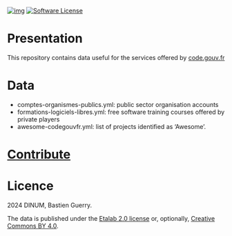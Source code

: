 [![img](https://img.shields.io/badge/code.gouv.fr-contributif-blue.svg)](https://code.gouv.fr/documentation/#/publier)
[![Software License](https://img.shields.io/badge/Licenses-CC%20BY%204.0%20&%20Licence%20Ouverte-orange.svg)](https://git.sr.ht/~codegouvfr/codegouvfr-data/tree/main/item/LICENSES)

# Presentation

This repository contains data useful for the services offered by
[code.gouv.fr](https://code.gouv.fr.)

# Data

- comptes-organismes-publics.yml: public sector organisation accounts
- formations-logiciels-libres.yml: free software training courses offered by private players
- awesome-codegouvfr.yml: list of projects identified as ‘Awesome’.

# [Contribute](CONTRIBUTE.md)

# Licence

2024 DINUM, Bastien Guerry.

The data is published under the [Etalab 2.0 license](LICENSES/LICENSE.Etalab-2.0.md) or, optionally, [Creative Commons BY 4.0](https://creativecommons.org/licenses/by/4.0/deed.fr).
